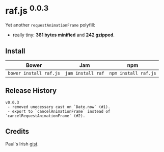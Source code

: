 # raf.js <sup>0.0.3</sup>

Yet another `requestAnimationFrame` polyfill:
- really tiny: **361 bytes minified** and **242 gzipped**.

## Install

|Bower|Jam|npm|
|-----|---|---|
|`bower install raf.js`|`jam install raf`|`npm install raf.js`|

## Release History

```
v0.0.3
 - removed unecessary cast on `Date.now` (#1).
 - export to `cancelAnimationFrame` instead of `cancelRequestAnimationFrame` (#2).
```

## Credits

Paul's Irish [gist](https://gist.github.com/paulirish/1579671).

